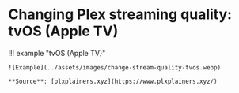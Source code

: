 # Changing Plex streaming quality: tvOS (Apple TV)

!!! example "tvOS (Apple TV)"

    ![Example](../assets/images/change-stream-quality-tvos.webp)

    **Source**: [plxplainers.xyz](https://www.plxplainers.xyz/)
